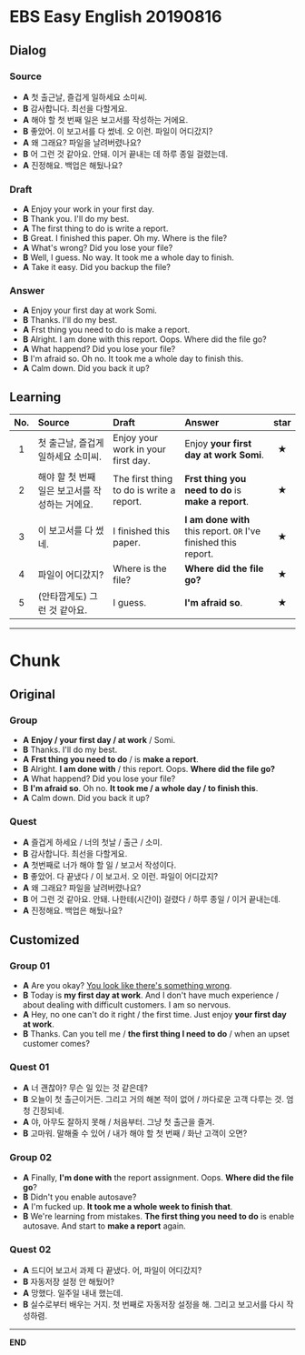 # EBS Easy English 20190816

## Dialog

### Source

* **A** 첫 출근날, 즐겁게 일하세요 소미씨.
* **B** 감사합니다. 최선을 다할게요.
* **A** 해야 할 첫 번째 일은 보고서를 작성하는 거에요.
* **B** 좋았어. 이 보고서를 다 썼네. 오 이런. 파일이 어디갔지?
* **A** 왜 그래요? 파일을 날려버렸나요?
* **B** 어 그런 것 같아요. 안돼. 이거 끝내는 데 하루 종일 걸렸는데.
* **A** 진정해요. 백업은 해뒀나요?

### Draft

* **A** Enjoy your work in your first day.
* **B** Thank you. I'll do my best.
* **A** The first thing to do is write a report.
* **B** Great. I finished this paper. Oh my. Where is the file?
* **A** What's wrong? Did you lose your file?
* **B** Well, I guess. No way. It took me a whole day to finish.
* **A** Take it easy. Did you backup the file?

### Answer

* **A** Enjoy your first day at work Somi.
* **B** Thanks. I'll do my best.
* **A** Frst thing you need to do is make a report.
* **B** Alright. I am done with this report. Oops. Where did the file go?
* **A** What happend? Did you lose your file?
* **B** I'm afraid so. Oh no. It took me a whole day to finish this.
* **A** Calm down. Did you back it up?

## Learning

| No. | Source | Draft | Answer | star |
| :---: | :--- | :--- | :--- | :---: |
| 1 | 첫 출근날, 즐겁게 일하세요 소미씨. | Enjoy your work in your first day. | Enjoy **your first day at work Somi**. | ★ |
| 2 | 해야 할 첫 번째 일은 보고서를 작성하는 거에요. | The first thing to do is write a report. | **Frst thing you need to do** is **make a report**. | ★ |
| 3 | 이 보고서를 다 썼네. | I finished this paper. | **I am done with** this report. `OR` I've finished this report. | ★ |
| 4 | 파일이 어디갔지? | Where is the file? | **Where did the file go?** | ★ |
| 5 | (안타깝게도) 그런 것 같아요. | I guess. | **I'm afraid so**. | ★ |

---

# Chunk

## Original

### Group

* **A** **Enjoy / your first day / at work** / Somi.
* **B** Thanks. I'll do my best.
* **A** **Frst thing you need to do** / is **make a report**.
* **B** Alright. **I am done with** / this report. Oops. **Where did the file go?**
* **A** What happend? Did you lose your file?
* **B** **I'm afraid so**. Oh no. **It took me / a whole day / to finish this**.
* **A** Calm down. Did you back it up?

### Quest

* **A** 즐겁게 하세요 / 너의 첫날 / 출근 / 소미. 
* **B** 감사합니다. 최선을 다할게요.
* **A** 첫번째로 너가 해야 할 일 / 보고서 작성이다.
* **B** 좋았어. 다 끝냈다 / 이 보고서. 오 이런. 파일이 어디갔지?
* **A** 왜 그래요? 파일을 날려버렸나요?
* **B** 어 그런 것 같아요. 안돼. 나한테(시간이)  걸렸다 / 하루 종일 / 이거 끝내는데. 
* **A** 진정해요. 백업은 해뒀나요?

## Customized

### Group 01

* **A** Are you okay? [You look like there's something wrong](https://www.reddit.com/r/NoStupidQuestions/comments/biezld/whats_a_good_response_for_when_someone_asks_whats/).
* **B** Today is **my first day at work**. And I don't have much experience / about dealing with difficult customers. I am so nervous.
* **A** Hey, no one can't do it right / the first time. Just enjoy **your first day at work**.
* **B** Thanks. Can you tell me / **the first thing I need to do** / when an upset customer comes?

### Quest 01

* **A** 너 괜찮아? 무슨 일 있는 것 같은데?
* **B** 오늘이 첫 출근이거든. 그리고 거의 해본 적이 없어 / 까다로운 고객 다루는 것. 엄청 긴장되네.
* **A** 야, 아무도 잘하지 못해 / 처음부터. 그냥 첫 출근을 즐겨.
* **B** 고마워. 말해줄 수 있어 / 내가 해야 할 첫 번째 / 화난 고객이 오면?

### Group 02

* **A** Finally, **I'm done with** the report assignment. Oops. **Where did the file go**?
* **B** Didn't you enable autosave?
* **A** I'm fucked up. **It took me a whole week to finish that**.
* **B** We're learning from mistakes. **The first thing you need to do** is enable autosave. And start to **make a report** again.

### Quest 02

* **A** 드디어 보고서 과제 다 끝냈다. 어, 파일이 어디갔지?
* **B** 자동저장 설정 안 해뒀어?
* **A** 망했다. 일주일 내내 했는데.
* **B** 실수로부터 배우는 거지. 첫 번째로 자동저장 설정을 해. 그리고 보고서를 다시 작성하렴.

---

**END**
